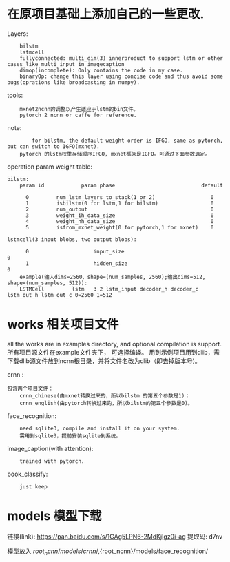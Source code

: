 # 在原项目基础上添加自己的一些更改.
Layers:
```
	bilstm
 	lstmcell
 	fullyconnected: multi_dim(3) innerproduct to support lstm or other cases like multi input in imagecaption
 	dimop(incomplete): Only contains the code in my case.                       
	binaryOp: change this layer using concise code and thus avoid some bugs(oprations like broadcasting in numpy).
````
tools:
```
	mxnet2ncnn的调整以产生适应于lstm的bin文件。
	pytorch 2 ncnn or caffe for reference.
```
note:
```
        for bilstm, the default weight order is IFGO, same as pytorch, but can switch to IGFO(mxnet). 
	pytorch 的lstm权重存储顺序IFGO, mxnet框架是IGFO。可通过下面参数选定。
```
operation param weight table:
```
bilstm: 
	param id			param phase                            default	

	  0			num_lstm_layers_to_stack(1 or 2)                  0
	  1			isbilstm(0 for lstm,1 for bilstm)                 0
	  2			num_output                                        0
	  3			weight_ih_data_size                               0
	  4			weight_hh_data_size                               0
	  5			isfrom_mxnet_weight(0 for pytorch,1 for mxnet)    0

lstmcell(3 input blobs, two output blobs):
	
	  0                     input_size                                        0                    
	  1                     hidden_size                                       0
	example(输入dims=2560，shape=(num_samples, 2560);输出dims=512, shape=(num_samples, 512)): 
	LSTMCell         lstm   3 2 lstm_input decoder_h decoder_c lstm_out_h lstm_out_c 0=2560 1=512

```

# works 相关项目文件
all the works are in examples directory, and optional compilation is support.
所有项目源文件在example文件夹下， 可选择编译。
用到示例项目用到dlib，需下载dlib源文件放到ncnn根目录，并将文件名改为dlib（即去掉版本号)。

crnn :
```
包含两个项目文件：
	crnn_chinese(由mxnet转换过来的，所以bilstm 的第五个参数是1)； 
	crnn_english(由pytorch转换过来的，所以bilstm的第五个参数是0)。
```
face_recognition: 
```
	need sqlite3, compile and install it on your system.
	需用到sqlite3，提前安装sqlite到系统。
```

image_caption(with attention):
```
	trained with pytorch.
```
book_classify:
```
	just keep
```



# models 模型下载
链接(link): https://pan.baidu.com/s/1GAg5LPN6-2MdKjIgz0i-ag 提取码: d7nv 

模型放入 ${root_ncnn}/models/crnn/,${root_ncnn}/models/face_recognition/
